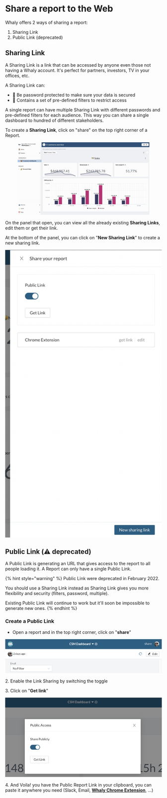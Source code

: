 # Share a report to the Web

Whaly offers 2 ways of sharing a report:

1. Sharing Link
2. Public Link (deprecated)

## Sharing Link

A Sharing Link is a link that can be accessed by anyone even those not having a Whaly account. It's perfect for partners, investors, TV in your offices, etc.

A Sharing Link can:

* 🔐 Be password protected to make sure your data is secured
* 🔎 Contains a set of pre-defined filters to restrict access

A single report can have multiple Sharing Link with different passwords and pre-defined filters for each audience. This way you can share a single dashboard to hundred of different stakeholders.

To create a **Sharing Link**, click on "share" on the top right corner of a Report.

<figure><img src="../../.gitbook/assets/Screen Cast 2023-06-20 at 9.19.02 AM.gif" alt=""><figcaption></figcaption></figure>

On the panel that open, you can view all the already existing **Sharing Links**, edit them or get their link.

At the bottom of the panel, you can click on "**New Sharing Link**" to create a new sharing link.

![](<../../.gitbook/assets/image (163).png>)

## Public Link (⚠️ deprecated)

A Public Link is generating an URL that gives access to the report to all people loading it. A Report can only have a single Public Link.

{% hint style="warning" %}
Public Link were deprecated in February 2022.&#x20;

You should use a Sharing Link instead as Sharing Link gives you more flexibility and security (filters, password, multiple).

Existing Public Link will continue to work but it'll soon be impossible to generate new ones.
{% endhint %}

### Create a Public Link

* Open a report and in the top right corner, click on "**share**"

![](<../../.gitbook/assets/image (138).png>)

2\. Enable the Link Sharing by switching the toggle

3\. Click on "**Get link**"

![](<../../.gitbook/assets/image (139).png>)

4\. And Voila! you have the Public Report Link in your clipboard, you can paste it anywhere you need (Slack, Email, [**Whaly Chrome Extension**](../../embedding/embed-in-business-apps/google-chrome/configure-the-chrome-extension.md), ...)
